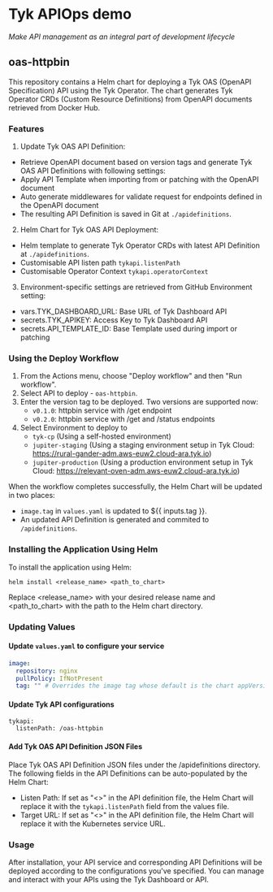 # Tyk APIOps demo

*Make API management as an integral part of development lifecycle*

## oas-httpbin

This repository contains a Helm chart for deploying a Tyk OAS (OpenAPI Specification) API using the Tyk Operator. The chart generates Tyk Operator CRDs (Custom Resource Definitions) from OpenAPI documents retrieved from Docker Hub.

### Features
1. Update Tyk OAS API Definition:
  - Retrieve OpenAPI document based on version tags and generate Tyk OAS API Definitions with following settings:
  - Apply API Template when importing from or patching with the OpenAPI document
  - Auto generate middlewares for validate request for endpoints defined in the OpenAPI document
  - The resulting API Definition is saved in Git at `./apidefinitions`.

2. Helm Chart for Tyk OAS API Deployment:
  - Helm template to generate Tyk Operator CRDs with latest API Definition at `./apidefinitions`.
  - Customisable API listen path `tykapi.listenPath`
  - Customisable Operator Context `tykapi.operatorContext`

3. Environment-specific settings are retrieved from GitHub Environment setting:
  - vars.TYK_DASHBOARD_URL: Base URL of Tyk Dashboard API
  - secrets.TYK_APIKEY: Access Key to Tyk Dashboard API
  - secrets.API_TEMPLATE_ID: Base Template used during import or patching

### Using the Deploy Workflow
1. From the Actions menu, choose "Deploy workflow" and then "Run workflow".
2. Select API to deploy - `oas-httpbin`.
3. Enter the version tag to be deployed. Two versions are supported now:
    - `v0.1.0`: httpbin service with /get endpoint
    - `v0.2.0`: httpbin service with /get and /status endpoints
4. Select Environment to deploy to
   - `tyk-cp` (Using a self-hosted environment)
   - `jupiter-staging` (Using a staging environment setup in Tyk Cloud: https://rural-gander-adm.aws-euw2.cloud-ara.tyk.io)
   - `jupiter-production` (Using a production environment setup in Tyk Cloud: https://relevant-oven-adm.aws-euw2.cloud-ara.tyk.io)
   
When the workflow completes successfully, the Helm Chart will be updated in two places:
- `image.tag` in `values.yaml` is updated to ${{ inputs.tag }}.
- An updated API Definition is generated and commited to `/apidefinitions`.

### Installing the Application Using Helm
To install the application using Helm:
```
helm install <release_name> <path_to_chart>
```
Replace <release_name> with your desired release name and <path_to_chart> with the path to the Helm chart directory.

### Updating Values
#### Update `values.yaml` to configure your service
```yaml
image:
  repository: nginx
  pullPolicy: IfNotPresent
  tag: "" # Overrides the image tag whose default is the chart appVersion.
```
#### Update Tyk API configurations
```
tykapi:
  listenPath: /oas-httpbin
```
#### Add Tyk OAS API Definition JSON Files
Place Tyk OAS API Definition JSON files under the /apidefinitions directory. The following fields in the API Definitions can be auto-populated by the Helm Chart:
- Listen Path: If set as "<<AUTO REPLACE LISTENPATH>>" in the API definition file, the Helm Chart will replace it with the `tykapi.listenPath` field from the values file.
- Target URL: If set as "<<AUTO REPLACE TARGETURL>>" in the API definition file, the Helm Chart will replace it with the Kubernetes service URL.

### Usage
After installation, your API service and corresponding API Definitions will be deployed according to the configurations you've specified. You can manage and interact with your APIs using the Tyk Dashboard or API.
